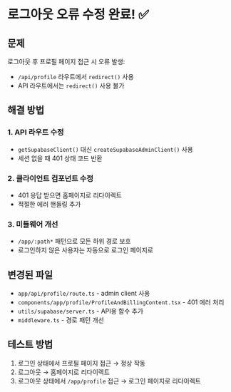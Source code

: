 # 로그아웃 오류 수정 완료! ✅

## 문제
로그아웃 후 프로필 페이지 접근 시 오류 발생:
- `/api/profile` 라우트에서 `redirect()` 사용
- API 라우트에서는 `redirect()` 사용 불가

## 해결 방법

### 1. API 라우트 수정
- `getSupabaseClient()` 대신 `createSupabaseAdminClient()` 사용
- 세션 없을 때 401 상태 코드 반환

### 2. 클라이언트 컴포넌트 수정
- 401 응답 받으면 홈페이지로 리다이렉트
- 적절한 에러 핸들링 추가

### 3. 미들웨어 개선
- `/app/:path*` 패턴으로 모든 하위 경로 보호
- 로그인하지 않은 사용자는 자동으로 로그인 페이지로

## 변경된 파일
- `app/api/profile/route.ts` - admin client 사용
- `components/app/profile/ProfileAndBillingContent.tsx` - 401 에러 처리
- `utils/supabase/server.ts` - API용 함수 추가
- `middleware.ts` - 경로 패턴 개선

## 테스트 방법
1. 로그인 상태에서 프로필 페이지 접근 → 정상 작동
2. 로그아웃 → 홈페이지로 리다이렉트
3. 로그아웃 상태에서 `/app/profile` 접근 → 로그인 페이지로 리다이렉트